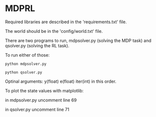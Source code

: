 # MDPRL

Required libraries are described in the 'requirements.txt' file.

The world should be in the 'config/world.txt' file.

There are two programs to run, mdpsolver.py (solving the MDP task) and qsolver.py (solving the RL task).

To run either of those:

<code>python mdpsolver.py</code> 

<code>python qsolver.py</code>

Optinal arguments: y(float) e(float) iter(int) in this order. 

To plot the state values with matplotlib:

in mdpsolver.py uncomment line 69

in qsolver.py uncomment line 71
